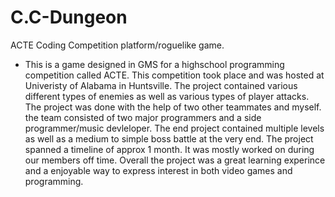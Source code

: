 # C.C-Dungeon
ACTE Coding Competition platform/roguelike game.
  - This is a game designed in GMS for a highschool programming competition called ACTE. This competition took place and was hosted at Univeristy of Alabama in Huntsville. The project contained various different types of enemies as well as various types of player attacks. The project was done with the help of two other teammates and myself. the team consisted of two major programmers and a side programmer/music devleloper. The end project contained multiple levels as well as a medium to simple boss battle at the very end. The project spanned a timeline of approx 1 month. It was mostly worked on during our members off time. Overall the project was a great learning experince and a enjoyable way to express interest in both video games and programming.
